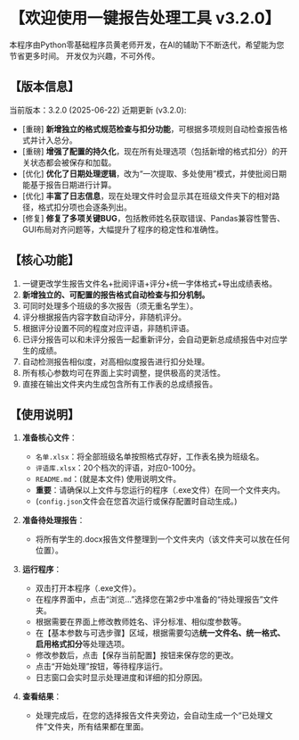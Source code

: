 # 【欢迎使用一键报告处理工具 v3.2.0】

本程序由Python零基础程序员黄老师开发，在AI的辅助下不断迭代，希望能为您节省更多时间。
开发仅为兴趣，不可外传。

## 【版本信息】
当前版本：3.2.0 (2025-06-22)
近期更新 (v3.2.0):
- [重磅] **新增独立的格式规范检查与扣分功能**，可根据多项规则自动检查报告格式并计入总分。
- [重磅] **增强了配置的持久化**，现在所有处理选项（包括新增的格式扣分）的开关状态都会被保存和加载。
- [优化] **优化了日期处理逻辑**，改为“一次提取、多处使用”模式，并使批阅日期能基于报告日期进行计算。
- [优化] **丰富了日志信息**，现在处理文件时会显示其在班级文件夹下的相对路径，格式扣分项也会逐条列出。
- [修复] **修复了多项关键BUG**，包括教师姓名获取错误、Pandas兼容性警告、GUI布局对齐问题等，大幅提升了程序的稳定性和准确性。

## 【核心功能】
1.  一键更改学生报告文件名+批阅评语+评分+统一字体格式+导出成绩表格。
2.  **新增独立的、可配置的报告格式自动检查与扣分机制。**
3.  可同时处理多个班级的多次报告（须无重名学生）。
4.  评分根据报告内容字数自动评分，非随机评分。
5.  根据评分设置不同的程度对应评语，非随机评语。
6.  已评分报告可以和未评分报告一起重新评分，会自动更新总成绩报告中对应学生的成绩。
7.  自动检测报告相似度，对高相似度报告进行扣分处理。
8.  所有核心参数均可在界面上实时调整，提供极高的灵活性。
9.  直接在输出文件夹内生成包含所有工作表的总成绩报告。

## 【使用说明】
1.  **准备核心文件**：
    * `名单.xlsx`：将全部班级名单按照格式存好，工作表名换为班级名。
    * `评语库.xlsx`：20个档次的评语，对应0-100分。
    * `README.md`：(就是本文件) 使用说明文件。
    * **重要**：请确保以上文件与您运行的程序（.exe文件）在同一个文件夹内。
    * (`config.json`文件会在您首次运行或保存配置时自动生成。)

2.  **准备待处理报告**：
    * 将所有学生的.docx报告文件整理到一个文件夹内（该文件夹可以放在任何位置）。

3.  **运行程序**：
    * 双击打开本程序（.exe文件）。
    * 在程序界面中，点击“浏览...”选择您在第2步中准备的“待处理报告”文件夹。
    * 根据需要在界面上修改教师姓名、评分标准、相似度参数等。
    * 在【基本参数与可选步骤】区域，根据需要勾选**统一文件名、统一格式、启用格式扣分**等处理选项。
    * 修改参数后，点击【保存当前配置】按钮来保存您的更改。
    * 点击“开始处理”按钮，等待程序运行。
    * 日志窗口会实时显示处理进度和详细的扣分原因。

4.  **查看结果**：
    * 处理完成后，在您的选择报告文件夹旁边，会自动生成一个“已处理文件”文件夹，所有结果都在里面。